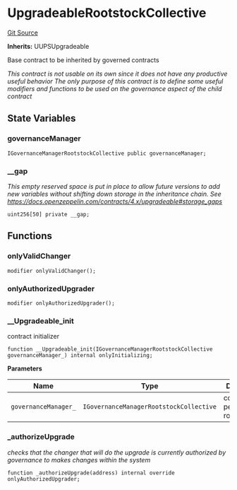 # UpgradeableRootstockCollective
[Git Source](https://github.com/RootstockCollective/collective-rewards-sc/blob/99cb2d8ed5962fe0d1a12a5277c2e7b1068aeff8/src/governance/UpgradeableRootstockCollective.sol)

**Inherits:**
UUPSUpgradeable

Base contract to be inherited by governed contracts

*This contract is not usable on its own since it does not have any _productive useful_ behavior
The only purpose of this contract is to define some useful modifiers and functions to be used on the
governance aspect of the child contract*


## State Variables
### governanceManager

```solidity
IGovernanceManagerRootstockCollective public governanceManager;
```


### __gap
*This empty reserved space is put in place to allow future versions to add new
variables without shifting down storage in the inheritance chain.
See https://docs.openzeppelin.com/contracts/4.x/upgradeable#storage_gaps*


```solidity
uint256[50] private __gap;
```


## Functions
### onlyValidChanger


```solidity
modifier onlyValidChanger();
```

### onlyAuthorizedUpgrader


```solidity
modifier onlyAuthorizedUpgrader();
```

### __Upgradeable_init

contract initializer


```solidity
function __Upgradeable_init(IGovernanceManagerRootstockCollective governanceManager_) internal onlyInitializing;
```
**Parameters**

|Name|Type|Description|
|----|----|-----------|
|`governanceManager_`|`IGovernanceManagerRootstockCollective`|contract with permissioned roles|


### _authorizeUpgrade

*checks that the changer that will do the upgrade is currently authorized by governance to makes
changes within the system*


```solidity
function _authorizeUpgrade(address) internal override onlyAuthorizedUpgrader;
```

